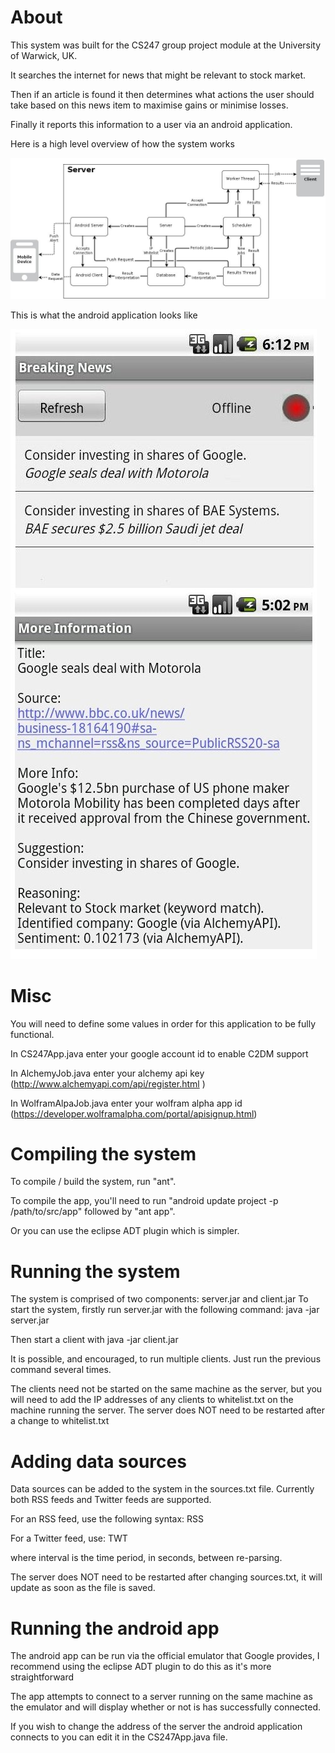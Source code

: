 About
=====

This system was built for the CS247 group project module at the University of Warwick, UK.

It searches the internet for news that might be relevant to stock market.

Then if an article is found it then determines what actions the user should take based on this news item to maximise gains or minimise losses. 

Finally it reports this information to a user via an android application.

Here is a high level overview of how the system works

![Overview](https://github.com/AaronKalair/CS247/raw/master/overview.jpg)



This is what the android application looks like

![Android](https://github.com/AaronKalair/CS247/raw/master/android.jpg)


Misc
====
You will need to define some values in order for this application to be fully functional.

In CS247App.java enter your google account id to enable C2DM support

In AlchemyJob.java enter your alchemy api key (http://www.alchemyapi.com/api/register.html )

In WolframAlpaJob.java enter your wolfram alpha app id (https://developer.wolframalpha.com/portal/apisignup.html)



Compiling the system
====================

To compile / build the system, run "ant".

To compile the app, you'll need to run 
"android update project -p /path/to/src/app"
followed by "ant app".

Or you can use the eclipse ADT plugin which is simpler.


Running the system
==================

The system is comprised of two components: server.jar and client.jar
To start the system, firstly run server.jar with the following command:
	java -jar server.jar

Then start a client with
	java -jar client.jar

It is possible, and encouraged, to run multiple clients. Just run the previous
command several times.

The clients need not be started on the same machine as the server, but you will
need to add the IP addresses of any clients to whitelist.txt on the machine
running the server. The server does NOT need to be restarted after a change to
whitelist.txt


Adding data sources
===================

Data sources can be added to the system in the sources.txt file.
Currently both RSS feeds and Twitter feeds are supported.

For an RSS feed, use the following syntax:
RSS <interval> <url>

For a Twitter feed, use:
TWT <interval> <twitter username>

where interval is the time period, in seconds, between re-parsing.

The server does NOT need to be restarted after changing sources.txt, it will
update as soon as the file is saved.


Running the android app
=======================

The android app can be run via the official emulator that Google provides,
I recommend using the eclipse ADT plugin to do this as it's more straightforward

The app attempts to connect to a server running on the same machine as the
emulator and will display whether or not is has successfully connected.

If you wish to change the address of the server the android application connects to you can edit it in the CS247App.java file.

